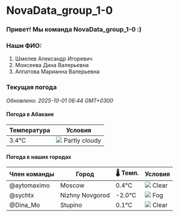 # NovaData_group_1-0
### Привет! Мы команда NovaData_group_1-0 :)

### Наши ФИО:
1. Шмелев Александр Игоревич
2. Моисеева Дина Валерьевна
3. Алпатова Марианна Валерьевна

### Текущая погода
<!-- WEATHER:START -->
_Обновлено: 2025-10-01 06:44 GMT+0300_

#### Погода в Абакане

| Температура | Условия |
|-------------|----------|
| 3.4°C     | ![](https://cdn.weatherapi.com/weather/64x64/day/116.png) Partly cloudy |

#### Погода в наших городах

| Член команды  | Город               | 🌡️ Темп.  | Условия          |
|---------------|---------------------|-----------|--------------------|
| @aytomaximo    | Moscow              |    0.4°C | ![](https://cdn.weatherapi.com/weather/64x64/day/113.png) Clear        |
| @sychtx        | Nizhny Novgorod     |   -2.0°C | ![](https://cdn.weatherapi.com/weather/64x64/day/248.png) Fog          |
| @Dina_Mo       | Stupino             |    0.1°C | ![](https://cdn.weatherapi.com/weather/64x64/day/113.png) Clear        |

<!-- WEATHER:END -->
